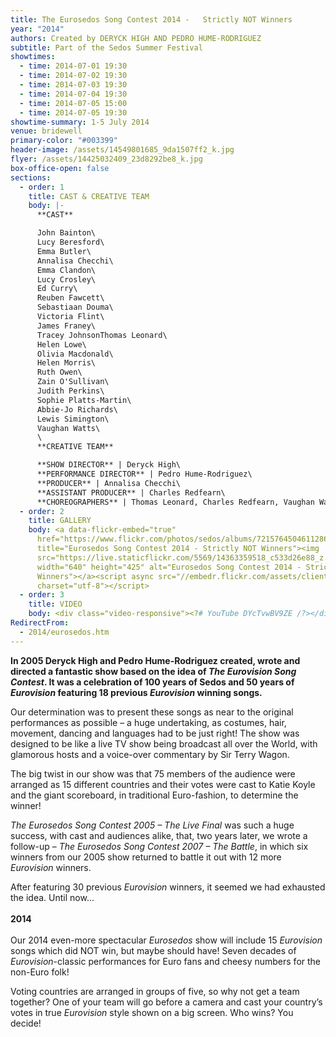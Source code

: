 ```yaml
---
title: The Eurosedos Song Contest 2014 -   Strictly NOT Winners
year: "2014"
authors: Created by DERYCK HIGH AND PEDRO HUME-RODRIGUEZ
subtitle: Part of the Sedos Summer Festival
showtimes:
  - time: 2014-07-01 19:30
  - time: 2014-07-02 19:30
  - time: 2014-07-03 19:30
  - time: 2014-07-04 19:30
  - time: 2014-07-05 15:00
  - time: 2014-07-05 19:30
showtime-summary: 1-5 July 2014
venue: bridewell
primary-color: "#003399"
header-image: /assets/14549801685_9da1507ff2_k.jpg
flyer: /assets/14425032409_23d8292be8_k.jpg
box-office-open: false
sections:
  - order: 1
    title: CAST & CREATIVE TEAM
    body: |-
      **CAST**

      John Bainton\
      Lucy Beresford\
      Emma Butler\
      Annalisa Checchi\
      Emma Clandon\
      Lucy Crosley\
      Ed Curry\
      Reuben Fawcett\
      Sebastiaan Douma\
      Victoria Flint\
      James Franey\
      Tracey JohnsonThomas Leonard\
      Helen Lowe\
      Olivia Macdonald\
      Helen Morris\
      Ruth Owen\
      Zain O'Sullivan\
      Judith Perkins\
      Sophie Platts-Martin\
      Abbie-Jo Richards\
      Lewis Simington\
      Vaughan Watts\
      \
      **CREATIVE TEAM**

      **SHOW DIRECTOR** | Deryck High\
      **PERFORMANCE DIRECTOR** | Pedro Hume-Rodriguez\
      **PRODUCER** | Annalisa Checchi\
      **ASSISTANT PRODUCER** | Charles Redfearn\
      **CHOREOGRAPHERS** | Thomas Leonard, Charles Redfearn, Vaughan Watts
  - order: 2
    title: GALLERY
    body: <a data-flickr-embed="true"
      href="https://www.flickr.com/photos/sedos/albums/72157645046112867"
      title="Eurosedos Song Contest 2014 - Strictly NOT Winners"><img
      src="https://live.staticflickr.com/5569/14363359518_c533d26e88_z.jpg"
      width="640" height="425" alt="Eurosedos Song Contest 2014 - Strictly NOT
      Winners"></a><script async src="//embedr.flickr.com/assets/client-code.js"
      charset="utf-8"></script>
  - order: 3
    title: VIDEO
    body: <div class="video-responsive"><?# YouTube DYcTvwBV9ZE /?></div>
RedirectFrom:
  - 2014/eurosedos.htm
---
```

**In 2005 Deryck High and Pedro Hume-Rodriguez created, wrote and directed a fantastic show based on the idea of *The Eurovision Song Contest*. It was a celebration of 100 years of Sedos and 50 years of *Eurovision* featuring 18 previous *Eurovision* winning songs.**

Our determination was to present these songs as near to the original performances as possible – a huge undertaking, as costumes, hair, movement, dancing and languages had to be just right! The show was designed to be like a live TV show being broadcast all over the World, with glamorous hosts and a voice-over commentary by Sir Terry Wagon.

The big twist in our show was that 75 members of the audience were arranged as 15 different countries and their votes were cast to Katie Koyle and the giant scoreboard, in traditional Euro-fashion, to determine the winner!

*The Eurosedos Song Contest 2005 – The Live Final* was such a huge success, with cast and audiences alike, that, two years later, we wrote a follow-up – *The Eurosedos Song Contest 2007 – The Battle*, in which six winners from our 2005 show returned to battle it out with 12 more *Eurovision* winners.

After featuring 30 previous *Eurovision* winners, it seemed we had exhausted the idea. Until now...\
\
**2014**\
\
Our 2014 even-more spectacular *Eurosedos* show will include 15 *Eurovision* songs which did NOT win, but maybe should have! Seven decades of *Eurovision*-classic performances for Euro fans and cheesy numbers for the non-Euro folk!

Voting countries are arranged in groups of five, so why not get a team together? One of your team will go before a camera and cast your country’s votes in true *Eurovision* style shown on a big screen. Who wins? You decide!
